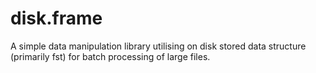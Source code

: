 # disk.frame
A simple data manipulation library utilising on disk stored data structure (primarily fst) for batch processing of large files.
